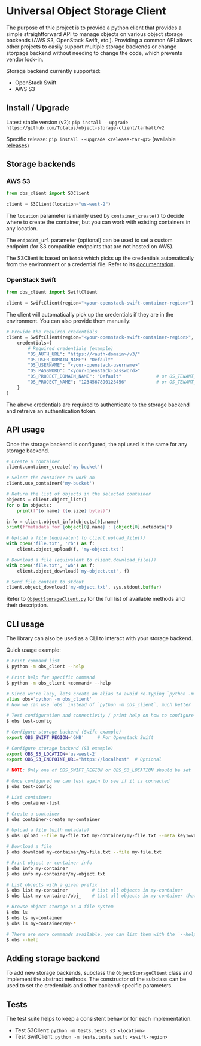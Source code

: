 
# Universal Object Storage Client

The purpose of thie project is to provide a python client that provides a simple straightforward API to manage objects on various object storage backends (AWS S3, OpenStack Swift, etc.). Providing a common API allows other projects to easily support multiple storage backends or change storpage backend without needing to change the code, which prevents vendor lock-in.

Storage backend currently supported:
- OpenStack Swift
- AWS S3

## Install / Upgrade

Latest stable version (v2): `pip install --upgrade https://github.com/Totalus/object-storage-client/tarball/v2`

Specific release: `pip install --upgrade <release-tar-gz>` (available [releases](https://github.com/Totalus/object-storage-client/releases))

## Storage backends

### AWS S3

```py
from obs_client import S3Client

client = S3Client(location="us-west-2")
```

The `location` parameter is mainly used by `container_create()` to decide where to create the container, but you can work with existing containers in any location.

The `endpoint_url` parameter (optional) can be used to set a custom endpoint (for S3 compatible endpoints that are not hosted on AWS).

The S3Client is based on `boto3` which picks up the credentials automatically from the environment or a credential file. Refer to its [documentation](https://boto3.amazonaws.com/v1/documentation/api/latest/guide/credentials.html).


### OpenStack Swift

```py
from obs_client import SwiftClient

client = SwiftClient(region="<your-openstack-swift-container-region>")
```

The client will automatically pick up the credentials if they are in the environment. You can also provide them manually:

```py
# Provide the required credentials
client = SwiftClient(region="<your-openstack-swift-container-region>",
    credentials={
        # Required credentials (example)
        "OS_AUTH_URL": "https://<auth-domain>/v3/"
        "OS_USER_DOMAIN_NAME": "Default"
        "OS_USERNAME": "<your-openstack-username>"
        "OS_PASSWORD": "<your-openstack-password>"
        "OS_PROJECT_DOMAIN_NAME": "Default"             # or OS_TENANT_NAME
        "OS_PROJECT_NAME": "1234567890123456"           # or OS_TENANT_ID
    }
)
```

The above credentials are required to authenticate to the storage backend and retreive an authentication token.

## API usage

Once the storage backend is configured, the api used is the same for any storage backend.

```py
# Create a container
client.container_create('my-bucket')

# Select the container to work on
client.use_container('my-bucket')

# Return the list of objects in the selected container
objects = client.object_list()
for o in objects:
    print(f"{o.name} ({o.size} bytes)")

info = client.object_info(objects[0].name)
print(f"metadata for {object[0].name} : {object[0].metadata}")

# Upload a file (equivalent to client.upload_file())
with open('file.txt', 'rb') as f:
    client.object_upload(f, 'my-object.txt')

# Download a file (equivalent to client.download_file())
with open('file.txt', 'wb') as f:
    client.object_download('my-object.txt', f)

# Send file content to stdout
client.object_download('my-object.txt', sys.stdout.buffer)
```

Refer to [`ObjectStorageClient.py`](./src/ObjectStorageClient.py) for the full list of available methods and their description.


## CLI usage

The library can also be used as a CLI to interact with your storage backend.

Quick usage example:
```bash
# Print command list
$ python -m obs_client --help

# Print help for specific command
$ python -m obs_client <command> --help

# Since we're lazy, lets create an alias to avoid re-typing `python -m obs_client` each time
alias obs='python -m obs_client'
# Now we can use `obs` instead of `python -m obs_client`, much better

# Test configuration and connectivity / print help on how to configure
$ obs test-config

# Configure storage backend (Swift example)
export OBS_SWIFT_REGION='GHB'     # For Openstack Swift

# Configure storage backend (S3 example)
export OBS_S3_LOCATION='us-west-2'
export OBS_S3_ENDPOINT_URL="https://localhost"  # Optional

# NOTE: Only one of OBS_SWIFT_REGION or OBS_S3_LOCATION should be set

# Once configured we can test again to see if it is connected
$ obs test-config

# List containers
$ obs container-list

# Create a container
$ obs container-create my-container

# Upload a file (with metadata)
$ obs upload --file my-file.txt my-container/my-file.txt --meta key1=value1 --meta key2=value2

# Download a file
$ obs download my-container/my-file.txt --file my-file.txt

# Print object or container info
$ obs info my-container
$ obs info my-container/my-object.txt

# List objects with a given prefix
$ obs list my-container         # List all objects in my-container
$ obs list my-container/obj_    # List all objects in my-container that have the prefix 'obj_'

# Browse object storage as a file system
$ obs ls
$ obs ls my-container
$ obs ls my-container/my-*

# There are more commands available, you can list them with the `--help` option
$ obs --help
```

## Adding storage backend

To add new storage backends, subclass the `ObjectStorageClient` class and implement the abstract methods. The constructor of the subclass can be used to set the credentials and other backend-specific parameters.

## Tests

The test suite helps to keep a consistent behavior for each implementation.

- Test S3Client: `python -m tests.tests s3 <location>`
- Test SwifClient: `python -m tests.tests swift <swift-region>`